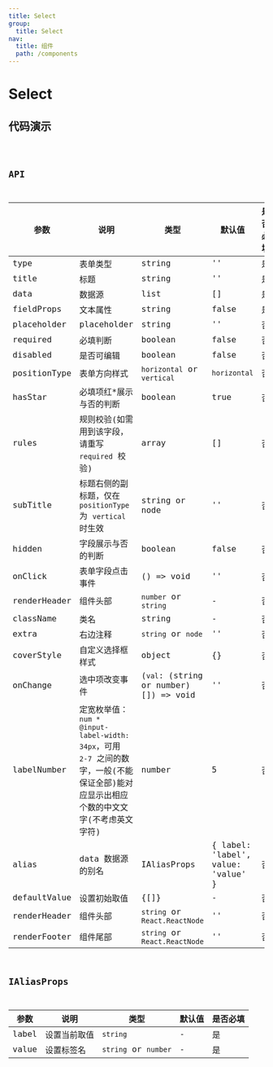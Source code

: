 ```yaml
---
title: Select
group:
  title: Select
nav:
  title: 组件
  path: /components
---
```


# Select

## 代码演示

<code src="./demo/index.tsx" />

## API

| 参数         | 说明                                                                                                                                  | 类型                                  | 默认值                             | 是否必填 |
| ------------ | ------------------------------------------------------------------------------------------------------------------------------------- | ------------------------------------- | ---------------------------------- | -------- |
| type         | 表单类型                                                                                                                              | string                                | ''                                 | 是       |
| title        | 标题                                                                                                                                  | string                                | ''                                 | 是       |
| data         | 数据源                                                                                                                                | list                                  | []                                 | 是       |
| fieldProps   | 文本属性                                                                                                                              | string                                | false                              | 是       |
| placeholder  | placeholder                                                                                                                           | string                                | ''                                 | 否       |
| required     | 必填判断                                                                                                                              | boolean                               | false                              | 否       |
| disabled     | 是否可编辑                                                                                                                            | boolean                               | false                              | 否       |
| positionType | 表单方向样式                                                                                                                          | `horizontal` or `vertical`            | `horizontal`                       | 否       |
| hasStar      | 必填项红\*展示与否的判断                                                                                                              | boolean                               | true                               | 否       |
| rules        | 规则校验(如需用到该字段，请重写 `required` 校验)                                                                                      | array                                 | []                                 | 否       |
| subTitle     | 标题右侧的副标题，仅在 `positionType` 为 `vertical` 时生效                                                                            | string or node                        | ''                                 | 否       |
| hidden       | 字段展示与否的判断                                                                                                                    | boolean                               | false                              | 否       |
| onClick      | 表单字段点击事件                                                                                                                      | () => void                            | ''                                 | 否       |
| renderHeader | 组件头部                                                                                                                              | `number` or `string`                  | -                                  | 否       |
| className    | 类名                                                                                                                                  | string                                | -                                  | 否       |
| extra        | 右边注释                                                                                                                              | `string` or `node`                    | ''                                 | 否       |
| coverStyle   | 自定义选择框样式                                                                                                                      | object                                | {}                                 | 否       |
| onChange     | 选中项改变事件                                                                                                                        | (`val`: (string or number)[]) => void | ''                                 | 否       |
| labelNumber  | 定宽枚举值：`num * @input-label-width: 34px`，可用 `2-7` 之间的数字，一般(不能保证全部)能对应显示出相应个数的中文文字(不考虑英文字符) | number                                | 5                                  | 否       |
| alias        | data 数据源的别名                                                                                                                     | IAliasProps                           | { label: 'label', value: 'value' } | 否       |
| defaultValue | 设置初始取值                                                                                                                          | {[]}                                  | -                                  | 否       |
| renderHeader | 组件头部                                                                                                                              | `string` or `React.ReactNode`         | ''                                 | 否       |
| renderFooter | 组件尾部                                                                                                                              | `string` or `React.ReactNode`         | ''                                 | 否       |

## IAliasProps

| 参数  | 说明         | 类型                 | 默认值 | 是否必填 |
| ----- | ------------ | -------------------- | ------ | -------- |
| label | 设置当前取值 | `string`             | -      | 是       |
| value | 设置标签名   | `string` or `number` | -      | 是       |

<!-- ## 组件使用

### NormalSelect

<code src="./demo/normalSelect.tsx" />

如需在 `DynamicForm` 中使用，请使用以下 `json`：

```json
{
  "type": "select",
  "fieldProps": "userPicker1",
  "title": "季节",
  "placeholder": "请选择",
  "data": seasons
}
```

### RequiredSelect

<code src="./demo/requiredSelect.tsx">

如需在 `DynamicForm` 中使用，请使用以下 `json`：

```json
{
  "type": "select",
  "fieldProps": "userPicker2",
  "required": true,
  "title": "城市",
  "placeholder": "请选择",
  "data": citys
}
```

### OnlyRead

<code src="./demo/onlyRead.tsx">
如需在 `DynamicForm` 中使用，请使用以下 `json`：

```json
{
  "type": "select",
  "fieldProps": "userPicker3",
  "required": true,
  "title": "城市(不可编辑)",
  "placeholder": "请选择",
  "data": citys,
  "disabled": true
}
```

### VerticalSelect

<code src="./demo/verticalPicker.tsx" />
如需在 `DynamicForm` 中使用，请使用以下 `json`：

```json
{
  "type": "select",
  "fieldProps": "userPicker4",
  "title": "季节",
  "placeholder": "请选择",
  "data": seasons,
  "positionType": "vertical"
}
``` -->
